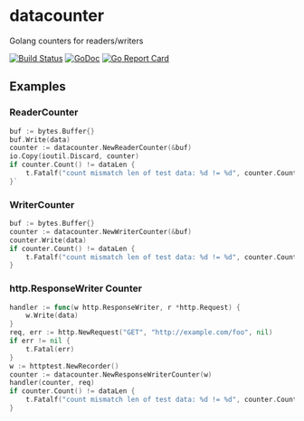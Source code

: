# datacounter
Golang counters for readers/writers

[![Build Status](https://travis-ci.org/miolini/datacounter.svg)](https://travis-ci.org/miolini/datacounter) [![GoDoc](https://godoc.org/github.com/miolini/datacounter?status.svg)](http://godoc.org/github.com/miolini/datacounter) [![Go Report Card](http://goreportcard.com/badge/miolini/datacounter)](http://goreportcard.com/report/miolini/datacounter)

## Examples 
### ReaderCounter
```go
buf := bytes.Buffer{}
buf.Write(data)
counter := datacounter.NewReaderCounter(&buf)
io.Copy(ioutil.Discard, counter)
if counter.Count() != dataLen {
	t.Fatalf("count mismatch len of test data: %d != %d", counter.Count(), len(data))
}`
```
### WriterCounter
```go
buf := bytes.Buffer{}
counter := datacounter.NewWriterCounter(&buf)
counter.Write(data)
if counter.Count() != dataLen {
	t.Fatalf("count mismatch len of test data: %d != %d", counter.Count(), len(data))
}
```
### http.ResponseWriter Counter
```go
handler := func(w http.ResponseWriter, r *http.Request) {
	w.Write(data)
}
req, err := http.NewRequest("GET", "http://example.com/foo", nil)
if err != nil {
	t.Fatal(err)
}
w := httptest.NewRecorder()
counter := datacounter.NewResponseWriterCounter(w)
handler(counter, req)
if counter.Count() != dataLen {
	t.Fatalf("count mismatch len of test data: %d != %d", counter.Count(), len(data))
}
```
